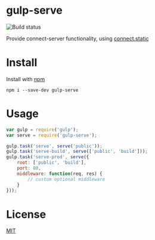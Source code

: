 gulp-serve
==========
![Build status](https://travis-ci.org/nkt/gulp-serve.png?branch=master)

Provide connect-server functionality, using [connect.static](http://www.senchalabs.org/connect/static.html)

Install
=======
Install with [npm](https://npmjs.org/)

    npm i --save-dev gulp-serve

Usage
=====

```js
var gulp = require('gulp');
var serve = require('gulp-serve');

gulp.task('serve', serve('public'));
gulp.task('serve-build', serve(['public', 'build']));
gulp.task('serve-prod', serve({
    root: ['public', 'build'],
    port: 80,
    middleware: function(req, res) {
        // custom optional middleware
    }
}));
```

License
=====

[MIT](http://opensource.org/licenses/MIT)
